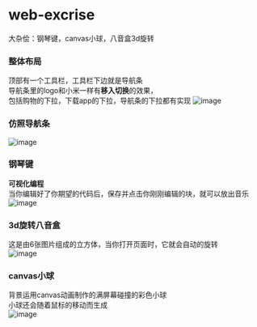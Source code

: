 # web-excrise
大杂侩：钢琴键，canvas小球，八音盒3d旋转
### 整体布局
顶部有一个工具栏，工具栏下边就是导航条  
导航条里的logo和小米一样有**移入切换**的效果，  
包括购物的下拉，下载app的下拉，导航条的下拉都有实现
![image](https://user-images.githubusercontent.com/56719489/110562208-071ded00-8184-11eb-821d-e34d356abc07.png)

### 仿照导航条
![image](https://user-images.githubusercontent.com/56719489/110562801-26694a00-8185-11eb-935a-c6d3b0aa4461.png)
<br>
### 钢琴键
**可视化编程**  
当你编辑好了你期望的代码后，保存并点击你刚刚编辑的块，就可以放出音乐<br>
![image](https://user-images.githubusercontent.com/56719489/110564114-4c8fe980-8187-11eb-8702-a72b8d55d6fb.png)
<br>
### 3d旋转八音盒
这是由6张图片组成的立方体，当你打开页面时，它就会自动的旋转<br>
![image](https://user-images.githubusercontent.com/56719489/110564400-b1e3da80-8187-11eb-8468-410e12cd4bc6.png)

### canvas小球
背景运用canvas动画制作的满屏幕碰撞的彩色小球  
小球还会随着鼠标的移动而生成<br>
![image](https://user-images.githubusercontent.com/56719489/110564638-2454ba80-8188-11eb-97bc-3b6c4f9b2b80.png)
